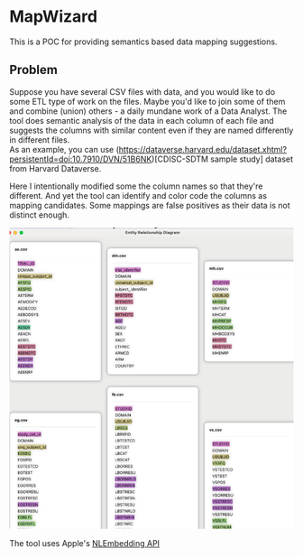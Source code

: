 #  MapWizard

This is a POC for providing semantics based data mapping suggestions.  

## Problem
Suppose you have several CSV files with data, and you would like to do some ETL type of work on the files. Maybe you'd like to join some of them and combine (union) others - a daily mundane work of a Data Analyst. The tool does semantic analysis of the data in each column of each file and suggests the columns with similar content even if they are named differently in different files.  
As an example, you can use (https://dataverse.harvard.edu/dataset.xhtml?persistentId=doi:10.7910/DVN/51B6NK)[CDISC-SDTM sample study] dataset from Harvard Dataverse.

Here I intentionally modified some the column names so that they're different. And yet the tool can identify and color code the columns as mapping candidates. Some mappings are false positives as their data is not distinct enough.

![alt text](https://github.com/iliasaz/MapWizard/blob/main/screenshot.png?raw=true)

The tool uses Apple's [NLEmbedding API](https://developer.apple.com/documentation/naturallanguage/nlembedding)



